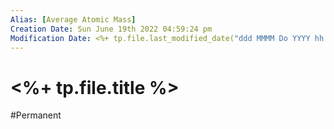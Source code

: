 ```yaml
---
Alias: [Average Atomic Mass]
Creation Date: Sun June 19th 2022 04:59:24 pm 
Modification Date: <%+ tp.file.last_modified_date("ddd MMMM Do YYYY hh:mm:ss a") %>
---
```

# <%+ tp.file.title %>
#Permanent